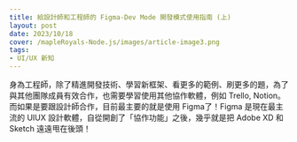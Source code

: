 ```yaml
---
title: 給設計師和工程師的 Figma-Dev Mode 開發模式使用指南 (上)
layout: post
date: 2023/10/18
cover: /mapleRoyals-Node.js/images/article-image3.png
tags:
- UI/UX 新知
---
```

身為工程師，除了精進開發技術、學習新框架、看更多的範例、刷更多的題，為了與其他團隊成員有效合作，也需要學習使用其他協作軟體，例如 Trello, Notion。 而如果是要跟設計師合作，目前最主要的就是使用 Figma了！Figma 是現在最主流的 UIUX 設計軟體，自從開創了「協作功能」之後，幾乎就是把 Adobe XD 和 Sketch 遠遠甩在後頭！